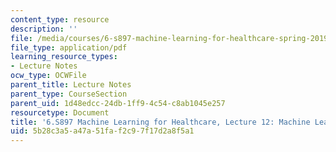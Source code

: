 ```yaml
---
content_type: resource
description: ''
file: /media/courses/6-s897-machine-learning-for-healthcare-spring-2019/5b28c3a5a47a51faf2c97f17d2a8f5a1_MIT6_S897S19_lec12.pdf
file_type: application/pdf
learning_resource_types:
- Lecture Notes
ocw_type: OCWFile
parent_title: Lecture Notes
parent_type: CourseSection
parent_uid: 1d48edcc-24db-1ff9-4c54-c8ab1045e257
resourcetype: Document
title: '6.S897 Machine Learning for Healthcare, Lecture 12: Machine Learning for Pathology'
uid: 5b28c3a5-a47a-51fa-f2c9-7f17d2a8f5a1
---
```

